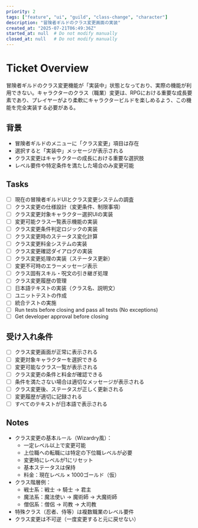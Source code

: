 ```yaml
---
priority: 2
tags: ["feature", "ui", "guild", "class-change", "character"]
description: "冒険者ギルドのクラス変更画面の実装"
created_at: "2025-07-21T06:49:36Z"
started_at: null  # Do not modify manually
closed_at: null   # Do not modify manually
---
```


# Ticket Overview

冒険者ギルドのクラス変更機能が「実装中」状態となっており、実際の機能が利用できない。キャラクターのクラス（職業）変更は、RPGにおける重要な成長要素であり、プレイヤーがより柔軟にキャラクタービルドを楽しめるよう、この機能を完全実装する必要がある。

## 背景
- 冒険者ギルドのメニューに「クラス変更」項目は存在
- 選択すると「実装中」メッセージが表示される
- クラス変更はキャラクターの成長における重要な選択肢
- レベル要件や特定条件を満たした場合のみ変更可能

## Tasks

- [ ] 現在の冒険者ギルドUIとクラス変更システムの調査
- [ ] クラス変更の仕様設計（変更条件、制限事項）
- [ ] クラス変更対象キャラクター選択UIの実装
- [ ] 変更可能クラス一覧表示機能の実装
- [ ] クラス変更条件判定ロジックの実装
- [ ] クラス変更時のステータス変化計算
- [ ] クラス変更料金システムの実装
- [ ] クラス変更確認ダイアログの実装
- [ ] クラス変更処理の実装（ステータス更新）
- [ ] 変更不可時のエラーメッセージ表示
- [ ] クラス固有スキル・呪文の引き継ぎ処理
- [ ] クラス変更履歴の管理
- [ ] 日本語テキストの実装（クラス名、説明文）
- [ ] ユニットテストの作成
- [ ] 統合テストの実施
- [ ] Run tests before closing and pass all tests (No exceptions)
- [ ] Get developer approval before closing

## 受け入れ条件
- [ ] クラス変更画面が正常に表示される
- [ ] 変更対象キャラクターを選択できる
- [ ] 変更可能なクラス一覧が表示される
- [ ] クラス変更の条件と料金が確認できる
- [ ] 条件を満たさない場合は適切なメッセージが表示される
- [ ] クラス変更後、ステータスが正しく更新される
- [ ] 変更履歴が適切に記録される
- [ ] すべてのテキストが日本語で表示される

## Notes

- クラス変更の基本ルール（Wizardry風）：
  - 一定レベル以上で変更可能
  - 上位職への転職には特定の下位職レベルが必要
  - 変更時にレベルが1にリセット
  - 基本ステータスは保持
  - 料金：現在レベル × 1000ゴールド（仮）
- クラス階層例：
  - 戦士系：戦士 → 騎士 → 君主
  - 魔法系：魔法使い → 魔術師 → 大魔術師
  - 僧侶系：僧侶 → 司教 → 大司教
- 特殊クラス（忍者、侍等）は複数職業のレベル要件
- クラス変更は不可逆（一度変更すると元に戻せない）
